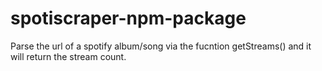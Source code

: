 # spotiscraper-npm-package

Parse the url of a spotify album/song via the fucntion getStreams() and it will return the stream count.
